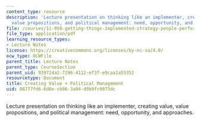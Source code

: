 ```yaml
---
content_type: resource
description: 'Lecture presentation on thinking like an implementer, creating value,
  value propositions, and political management: need, opportunity, and approaches.'
file: /courses/11-958-getting-things-implemented-strategy-people-performance-and-leadership-january-iap-2009/88777fd66d6ecb963a04d9b9fc9973dc_slides1.pdf
file_type: application/pdf
learning_resource_types:
- Lecture Notes
license: https://creativecommons.org/licenses/by-nc-sa/4.0/
ocw_type: OCWFile
parent_title: Lecture Notes
parent_type: CourseSection
parent_uid: 939724a2-7296-4112-ef3f-e9caa1a55352
resourcetype: Document
title: Creating Value + Political Management
uid: 88777fd6-6d6e-cb96-3a04-d9b9fc9973dc
---
```

Lecture presentation on thinking like an implementer, creating value, value propositions, and political management: need, opportunity, and approaches.
